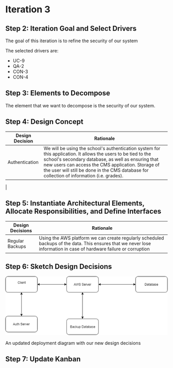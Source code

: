 # Iteration 3

## Step 2: Iteration Goal and Select Drivers

The goal of this iteration is to refine the security of our system

The selected drivers are:

* UC-9
* QA-2
* CON-3
* CON-4

## Step 3: Elements to Decompose

The element that we want to decompose is the security of our system.

## Step 4: Design Concept

| Design Decision              | Rationale                                                                                                                                                                                                                  |
| ---------------------------- | -------------------------------------------------------------------------------------------------------------------------------------------------------------------------------------------------------------------------- |
| Authentication | We will be using the school's authentication system for this application. It allows the users to be tied to the school's secondary database, as well as ensuring that new users can access the CMS application. Storage of the user will still be done in the CMS database for collection of information (i.e. grades).  |
|

## Step 5: Instantiate Architectural Elements, Allocate Responsibilities, and Define Interfaces

| Design Decisions | Rationale   |
| ---------------- | ----------- |
| Regular Backups | Using the AWS platform we can create regularly scheduled backups of the data. This ensures that we never lose information in case of hardware failure or corruption |

## Step 6: Sketch Design Decisions

![](https://github.com/SOFE3650F18/project-group-22/blob/redo/Iteration%203/Untitled%20Diagram.png)

An updated deployment diagram with our new design decisions


## Step 7: Update Kanban
